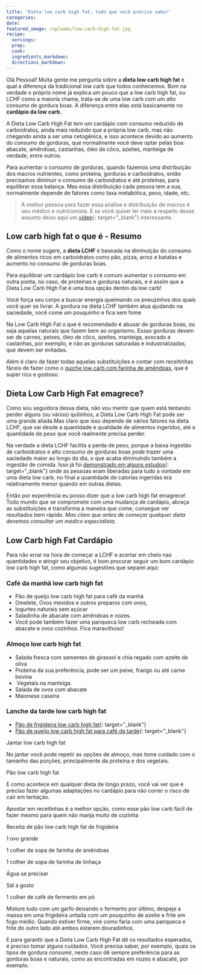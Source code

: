 ```yaml
---
title: 'Dieta low carb high fat, tudo que você precisa saber'
categories:
date:
featured_image: /uploads/low-carb-high-fat.jpg
recipe:
  servings:
  prep:
  cook:
  ingredients_markdown:
  directions_markdown:
---
```


Ol&aacute; Pessoal! Muita gente me pergunta sobre a **dieta low carb high fat** e qual a diferen&ccedil;a da tradicional low carb que todos conhecemos. Bom na verdade o pr&oacute;prio nome j&aacute; explica um pouco que a low carb high fat, ou LCHF como a maioria chama, trata-se de uma low carb com um alto consumo de gordura boas. A diferen&ccedil;a entre elas est&aacute; basicamente no **card&aacute;pio da low carb.&nbsp;**

A Dieta Low Carb High Fat tem um card&aacute;pio com consumo reduzido de carboidratos, ainda mais reduzido que a pr&oacute;pria low carb, mas n&atilde;o chegando ainda a ser uma cetog&ecirc;nica, e isso acontece devido ao aumento do consumo de gorduras, que normalmente voc&ecirc; deve optar pelas boa: abacate, am&ecirc;ndoas, castanhas, &oacute;leo de c&ocirc;co, azeites, manteiga de verdade, entre outros. &nbsp;

Para aumentar o consumo de gorduras, quando fazemos uma distribui&ccedil;&atilde;o dos macros nutrientes, como prote&iacute;na, gorduras e carboidratos, ent&atilde;o precisamos diminuir o consumo de carboidratos e at&eacute; prote&iacute;nas, para equilibrar essa balan&ccedil;a. Mas essa distribui&ccedil;&atilde;o cada pessoa tem a sua, normalmente depende de fatores como taxa metab&oacute;lica, peso, idade, etc.

> A melhor pessoa para fazer essa an&aacute;lise e distribui&ccedil;&atilde;o de macros &eacute; seu m&eacute;dico e nutricionista. E se voc&ecirc; quiser ler mais a respeito desse assunto deixo aqui um [v&iacute;deo](https://www.youtube.com/watch?v=vB2EtclQLRA){: target="_blank"} interessante.

## Low carb high fat o que &eacute; - Resumo

Como o nome sugere, a **dieta LCHF** &eacute; baseada na diminui&ccedil;&atilde;o do consumo de alimentos ricos em carboidratos como p&atilde;o, pizza, arroz e batatas e aumento no consumo de gorduras boas.

Para equilibrar um card&aacute;pio low carb &eacute; comum aumentar o consumo em outra ponta, no caso, de prote&iacute;nas e gorduras naturais, e &eacute; assim que a Dieta Low Carb High Fat &eacute; uma boa op&ccedil;&atilde;o dentro da low carb!

Voc&ecirc; for&ccedil;a seu corpo a buscar energia queimando os pneuzinhos dos quais voc&ecirc; quer se livrar. A gordura na dieta LCHF tamb&eacute;m atua ajudando na saciedade, voc&ecirc; come um pouquinho e fica sem fome

Na Low Carb High Fat o que &eacute; recomendado &eacute; abusar de gorduras boas, ou seja aquelas naturais que fazem bem ao organismo. Essas gorduras devem ser de carnes, peixes, &oacute;leo de c&ocirc;co, azeites, manteiga, avocado e castanhas, por exemplo, e n&atilde;o as gorduras saturadas e industrializadas, que devem ser evitadas.

Al&eacute;m &eacute; claro de fazer todas aquelas substitui&ccedil;&otilde;es e contar com receitinhas f&aacute;ceis de fazer como o [quiche low carb com farinha de am&ecirc;ndoas](/receitas/2018/12/03/quiche-low-carb-de-bacon-com-alho-poro/), que &eacute; super rico e gostoso.

## Dieta Low Carb High Fat emagrece?

Como sou seguidora dessa dieta, n&atilde;o vou mentir que quem est&aacute; tentando perder alguns (ou v&aacute;rios) quilinhos, a Dieta Low Carb High Fat pode ser uma grande aliada.Mas claro que isso depende de v&aacute;rios fatores na dieta LCHF, que vai desde a quantidade e qualidade de alimentos ingeridos, at&eacute; a quantidade de peso que voc&ecirc; realmente precisa perder.

Na verdade a dieta LCHF facilita a perda de peso, porque a baixa ingest&atilde;o de carboidratos e alto consumo de gorduras boas pode trazer uma saciedade maior ao longo do dia, o que acaba diminuindo tamb&eacute;m a ingest&atilde;o de comida. Isso j&aacute; foi [demonstrado em alguns estudos](https://www.ncbi.nlm.nih.gov/pubmed/26768850){: target="_blank"} onde as pessoas eram liberadas para tudo a vontade em uma dieta low carb, no final a quantidade de calorias ingeridas era relativamente menor quando em outras dietas.

Ent&atilde;o por experi&ecirc;ncia eu posso dizer que a low carb high fat emagrece! Todo mundo que se compromete com uma mudan&ccedil;a de card&aacute;pio, abra&ccedil;a as substitui&ccedil;&otilde;es e transforma a maneira que come, consegue ver resultados bem r&aacute;pido. *Mas claro que antes de come&ccedil;ar qualquer dieta devemos consultar um m&eacute;dico especialista.*

## Low Carb high Fat Card&aacute;pio

Para n&atilde;o errar na hora de come&ccedil;ar a LCHF e acertar em cheio nas quantidades e atingir seu objetivo, &eacute; bom procurar seguir um bom card&aacute;pio low carb high fat, como algumas sugest&otilde;es que separei aqui:

### Caf&eacute; da manh&atilde; low carb high fat

* P&atilde;o de queijo low carb high fat para caf&eacute; da manh&atilde;
* Omelete, Ovos mexidos e outros preparos com ovos,
* Iogurtes naturais sem a&ccedil;&uacute;car
* Saladinha de abacate com am&ecirc;ndoas e nozes.
* Voc&ecirc; pode tamb&eacute;m fazer uma panqueca low carb recheada com abacate e ovos cozinhos. Fica maravilhoso!

### Almo&ccedil;o low carb high fat

* Salada fresca com sementes de girassol e chia regado com azeite de oliva
* Prote&iacute;na da sua prefer&ecirc;ncia, pode ser um peixe, frango ou at&eacute; carne bovina&nbsp;
* &nbsp;Vegetais na manteiga.
* Salada de ovos com abacate
* Maionese caseira

### Lanche da tarde low carb high fat

* [P&atilde;o de frigideira low carb high fat](https://www.youtube.com/watch?v=UiMpHjmiKaQ){: target="_blank"}
* [P&atilde;o de queijo low carb high fat para caf&eacute; da tarde](https://www.youtube.com/watch?v=c0Ynn48gUiM){: target="_blank"}

Jantar low carb high fat

No jantar voc&ecirc; pode repetir as op&ccedil;&otilde;es de almo&ccedil;o, mas tome cuidado com o tamanho das por&ccedil;&otilde;es, principalmente da prote&iacute;na e dos vegetais.

P&atilde;o low carb high fat

E como acontece em qualquer dieta de longo prazo, voc&ecirc; vai ver que &eacute; preciso fazer algumas adapta&ccedil;&otilde;es no card&aacute;pio para n&atilde;o correr o risco de cair em tenta&ccedil;&atilde;o.

Apostar em receitinhas &eacute; a melhor op&ccedil;&atilde;o, como esse p&atilde;o low carb f&aacute;cil de fazer mesmo para quem n&atilde;o manja muito de cozinha

Receita de p&atilde;o low carb high fat de frigideira

1 ovo grande

1 colher de sopa de farinha de am&ecirc;ndoas

1 colher de sopa de farinha de linha&ccedil;a

&Aacute;gua se precisar

Sal a gosto

1 colher de caf&eacute; de fermento em p&oacute;

Misture tudo com um garfo deixando o fermento por &uacute;ltimo, despeje a massa em uma frigideira untada com um pouquinho de azeite e frite em fogo m&eacute;dio. Quando estiver firme, vire como faria com uma panqueca e frite do outro lado at&eacute; ambos estarem douradinhos.

E para garantir que a Dieta Low Carb High Fat d&ecirc; os resultados esperados, &eacute; preciso tomar alguns cuidados. Voc&ecirc; precisa saber, por exemplo, quais os tipos de gordura consumir, neste caso d&ecirc; sempre prefer&ecirc;ncia para as gorduras boas e naturais, como as encontradas em nozes e abacate, por exemplo.<br><br><br>&nbsp;